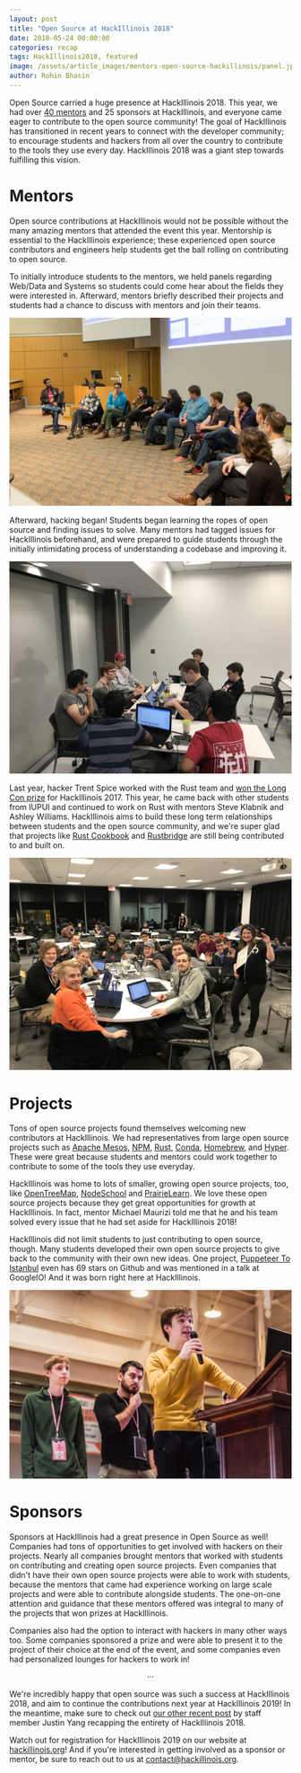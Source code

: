 ```yaml
---
layout: post
title: "Open Source at HackIllinois 2018"
date: 2018-05-24 00:00:00
categories: recap
tags: HackIllinois2018, featured
image: /assets/article_images/mentors-open-source-hackillinois/panel.jpg
author: Rohin Bhasin
---
```


Open Source carried a huge presence at HackIllinois 2018. This year, we had over [40 mentors](https://2018.hackillinois.org/mentors) and 25 sponsors at HackIllinois, and everyone came eager to contribute to the open source community! The goal of HackIllinois has transitioned in recent years to connect with the developer community; to encourage students and hackers from all over the country to contribute to the tools they use every day. HackIllinois 2018 was a giant step towards fulfilling this vision.

# Mentors

Open source contributions at HackIllinois would not be possible without the many amazing mentors that attended the event this year. Mentorship is essential to the HackIllinois experience; these experienced open source contributors and engineers help students get the ball rolling on contributing to open source. 

To initially introduce students to the mentors, we held panels regarding Web/Data and Systems so students could come hear about the fields they were interested in. Afterward, mentors briefly described their projects and students had a chance to discuss with mentors and join their teams.

![Mentors with experience in Web/Data discuss at the panel in Siebel](/assets/article_images/mentors-open-source-hackillinois/panel_speakers.jpg "panel")

Afterward, hacking began! Students began learning the ropes of open source and finding issues to solve. Many mentors had tagged issues for HackIllinois beforehand, and were prepared to guide students through the initially intimidating process of understanding a codebase and improving it. 

![Students start to work with mentor Andy Schwartzmeyer on the Apache Mesos project](/assets/article_images/mentors-open-source-hackillinois/powershell.jpg "mesos")

Last year, hacker Trent Spice worked with the Rust team and [won the Long Con prize](https://blog.hackillinois.org/spotlight/2017/09/29/open-source-at-hackillinois-rust-cookbook.html) for HackIllinois 2017. This year, he came back with other students from IUPUI and continued to work on Rust with mentors Steve Klabnik and Ashley Williams. HackIllinois aims to build these long term relationships between students and the open source community, and we're super glad that projects like [Rust Cookbook](https://github.com/rust-lang-nursery/rust-cookbook) and [Rustbridge](https://github.com/rustbridge) are still being contributed to and built on.

![Hackers from IUPUI work with mentors from Rust in the ECEB](/assets/article_images/mentors-open-source-hackillinois/rust.jpg "rust")

# Projects

Tons of open source projects found themselves welcoming new contributors at HackIllinois. We had representatives from large open source projects such as [Apache Mesos](https://github.com/apache/mesos), [NPM](https://github.com/npm/npm), [Rust](https://github.com/rust-lang/rust), [Conda](https://github.com/conda/conda), [Homebrew](https://github.com/Homebrew/brew), and [Hyper](https://github.com/zeit/hyper). These were great because students and mentors could work together to contribute to some of the tools they use everyday.

HackIllinois was home to lots of smaller, growing open source projects, too, like [OpenTreeMap](https://github.com/OpenTreeMap/otm-core), [NodeSchool](https://github.com/nodeschool/nodeschool.github.io) and [PrairieLearn](https://github.com/PrairieLearn/PrairieLearn). We love these open source projects because they get great opportunities for growth at HackIllinois. In fact, mentor Michael Maurizi told me that he and his team solved every issue that he had set aside for HackIllinois 2018!

HackIllinois did not limit students to just contributing to open source, though. Many students developed their own open source projects to give back to the community with their own new ideas. One project, [Puppeteer To Istanbul](https://github.com/istanbuljs/puppeteer-to-istanbul) even has 69 stars on Github and was mentioned in a talk at GoogleIO! And it was born right here at HackIllinois.

![The hackers from the Puppeteer to Istanbul project present at closing ceremonies](/assets/article_images/mentors-open-source-hackillinois/puppeteer.jpg "puppeteer")

# Sponsors

Sponsors at HackIllinois had a great presence in Open Source as well! Companies had tons of opportunities to get involved with hackers on their projects. Nearly all companies brought mentors that worked with students on contributing and creating open source projects. Even companies that didn't have their own open source projects were able to work with students, because the mentors that came had experience working on large scale projects and were able to contribute alongside students. The one-on-one attention and guidance that these mentors offered was integral to many of the projects that won prizes at HackIllinois.

Companies also had the option to interact with hackers in many other ways too. Some companies sponsored a prize and were able to present it to the project of their choice at the end of the event, and some companies even had personalized lounges for hackers to work in!

<center>&middot;&middot;&middot;</center>

We're incredibly happy that open source was such a success at HackIllinois 2018, and aim to continue the contributions next year at HackIllinois 2019! In the meantime, make sure to check out [our other recent post](https://blog.hackillinois.org/recap/2018/05/19/hackillinois-2018-recap.html) by staff member Justin Yang recapping the entirety of HackIllinois 2018.

Watch out for registration for HackIllinois 2019 on our website at [hackillinois.org](https://hackillinois.org)! And if you're interested in getting involved as a sponsor or mentor, be sure to reach out to us at contact@hackillinois.org.
